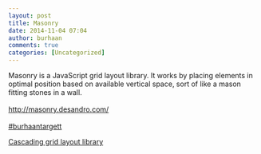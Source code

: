 ```yaml
---
layout: post
title: Masonry
date: 2014-11-04 07:04
author: burhaan
comments: true
categories: [Uncategorized]
---
```

Masonry is a JavaScript grid layout library. It works by placing elements in optimal position based on available vertical space, sort of like a mason fitting stones in a wall.<br /><br /><a href="http://masonry.desandro.com/">http://masonry.desandro.com/</a><br /><br /><a rel="nofollow" class="ot-hashtag" href="https://plus.google.com/s/%23burhaantargett">#burhaantargett</a>﻿<p class='wdgpo_gplus_attachment wdgpo_gplus_article_attachment'><a class='wdgpo_gplus_article_attachment_link' href='http://masonry.desandro.com'>Cascading grid layout library</a></p>
